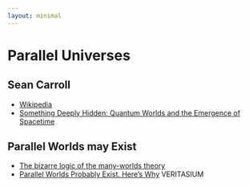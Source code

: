 ```yaml
---
layout: minimal
---
```


# Parallel Universes


## Sean Carroll

* [Wikipedia](https://en.wikipedia.org/wiki/Sean_M._Carroll)
* [Something Deeply Hidden: Quantum Worlds and the Emergence of Spacetime](https://www.amazon.es/reader/1524743011/ref=rdr_sb_li_hist_1&state=01111)


## Parallel Worlds may Exist

* [The bizarre logic of the many-worlds theory](https://www.nature.com/articles/d41586-019-02602-8)
* [Parallel Worlds Probably Exist. Here’s Why](https://youtu.be/kTXTPe3wahc) VERITASIUM